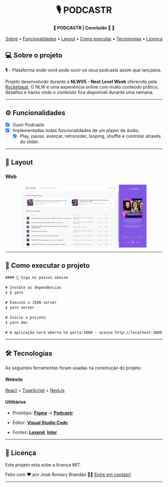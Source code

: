 
</p>
<h1 align="center">
    🎙️ PODCASTR
</h1>

<h4 align="center"> 
	🚧  PODCASTR | Concluído 🚀 🚧
</h4>

<p align="center">
 <a href="#-sobre-o-projeto">Sobre</a> •
 <a href="#-funcionalidades">Funcionalidades</a> •
 <a href="#-layout">Layout</a> • 
 <a href="#-como-executar-o-projeto">Como executar</a> • 
 <a href="#-tecnologias">Tecnologias</a> • 
 <a href="#user-content--licença">Licença</a>
</p>


## 💻 Sobre o projeto

 🎙️ - Plataforma onde você pode ouvir os seus podcasts assim que lançados.


Projeto desenvolvido durante a **NLW05 - Next Level Week** oferecida pela [Rocketseat](https://blog.rocketseat.com.br/primeira-next-level-week/).
O NLW é uma experiência online com muito conteúdo prático, desafios e hacks onde o conteúdo fica disponível durante uma semana.

---

## ⚙️ Funcionalidades

- [x] Ouvir Podcasts
- [x] Implementadas todas funcionalidades de um player de áudio.
  - [x] Play, pause, avançar, retroceder, looping, shuffle e controlar através do slider.
---

## 🎨 Layout


### Web

<p align="center" style="display: flex; align-items: flex-start; justify-content: center;">
  <img alt="NextLevelWeek" title="#NextLevelWeek" src="/public/essa.png" width="400px">
</p>

---

## 🚀 Como executar o projeto





```
#### 🧭 Siga os passos abaixo

# Instale as dependências
$ $ yarn

# Execute o JSON server
$ yarn server

# Inicie o projeto
$ yarn dev

# A aplicação será aberta na porta:3000 - acesse http://localhost:3000

```

---

## 🛠 Tecnologias

As seguintes ferramentas foram usadas na construção do projeto:

#### **Website** 
 [React](https://reactjs.org/)  +  [TypeScript](https://www.typescriptlang.org/)  +  [NextJs](https://nextjs.org/)

#### **Utilitários**

-   Protótipo:  **[Figma](https://www.figma.com/)**  →  **[Podcastr](https://www.figma.com/file/UwFEntsHpHYJlHNQAQr4gA/Podcastr?node-id=160%3A2761)**

-   Editor:  **[Visual Studio Code](https://code.visualstudio.com/)**  
-   Fontes:  **[Lexend](https://fonts.google.com/specimen/Lexend?query=Lexend)**,  **[Inter](https://fonts.google.com/specimen/Inter?query=Inter)**

---


## 📝 Licença

Este projeto esta sobe a licença MIT.

Feito com ❤️ por José Romary Brandão 👋🏽 [Entre em contato!](https://www.linkedin.com/in/jos%C3%A9-romary-brand%C3%A3o/)

---

